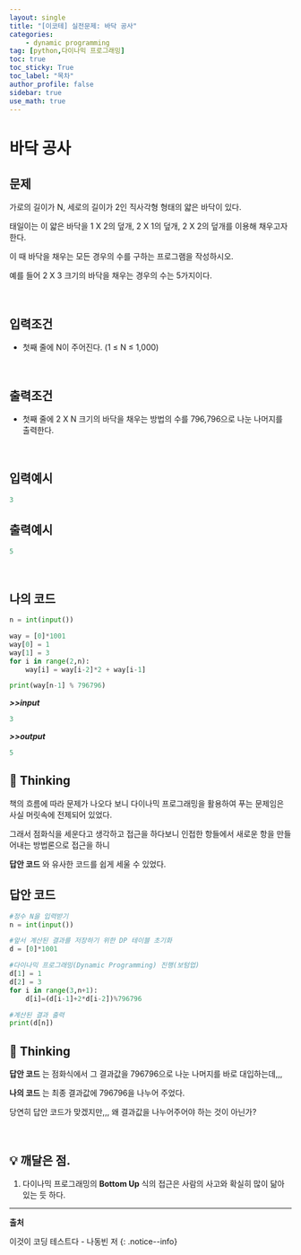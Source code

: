 ```yaml
---
layout: single
title: "[이코테] 실전문제: 바닥 공사"
categories: 
    - dynamic programming
tag: [python,다이나믹 프로그래밍]
toc: true
toc_sticky: True
toc_label: "목차"
author_profile: false
sidebar: true
use_math: true
---
```


# 바닥 공사

## 문제

가로의 길이가 N, 세로의 길이가 2인 직사각형 형태의 얇은 바닥이 있다.

태일이는 이 얇은 바닥을 1 X 2의 덮개, 2 X 1의 덮개, 2 X 2의 덮개를 이용해 채우고자 한다.

이 때 바닥을 채우는 모든 경우의 수를 구하는 프로그램을 작성하시오.

예를 들어 2 X 3 크기의 바닥을 채우는 경우의 수는 5가지이다.

<br/>

## 입력조건

* 첫째 줄에 N이 주어진다. (1 ≤ N ≤ 1,000)

<br/>

## 출력조건

- 첫째 줄에 2 X N 크기의 바닥을 채우는 방법의 수를 796,796으로 나눈 나머지를 출력한다.

<br/>

## 입력예시

```python
3
```

## 출력예시

```python
5
```

<br/>

## 나의 코드

```python
n = int(input())

way = [0]*1001
way[0] = 1
way[1] = 3
for i in range(2,n):
    way[i] = way[i-2]*2 + way[i-1]

print(way[n-1] % 796796)
```

***>>input***

```python
3
```

***>>output***

```python
5
```

## 🌝 Thinking

책의 흐름에 따라 문제가 나오다 보니 다이나믹 프로그래밍을 활용하여 푸는 문제임은 사실 머릿속에 전제되어 있었다.

그래서 점화식을 세운다고 생각하고 접근을 하다보니 인접한 항들에서 새로운 항을 만들어내는 방법론으로 접근을 하니

**답안 코드** 와 유사한 코드를 쉽게 세울 수 있었다.

## 답안 코드

```python
#정수 N을 입력받기
n = int(input())

#앞서 계산된 결과를 저장하기 위한 DP 테이블 초기화
d = [0]*1001

#다이나믹 프로그래밍(Dynamic Programming) 진행(보텀업)
d[1] = 1
d[2] = 3
for i in range(3,n+1):
    d[i]=(d[i-1]+2*d[i-2])%796796

#계산된 결과 출력
print(d[n])
```

## 🌝  Thinking

**답안 코드** 는 점화식에서 그 결과값을 796796으로 나눈 나머지를 바로 대입하는데,,,

**나의 코드** 는 최종 결과값에 796796을 나누어 주었다.

당연히 답안 코드가 맞겠지만,,, 왜 결과값을 나누어주어야 하는 것이 아닌가?

<br/>

## 💡 깨달은 점.

1. 다이나믹 프로그래밍의 **Bottom Up** 식의 접근은 사람의 사고와 확실히 많이 닮아 있는 듯 하다.


---
**출처**

이것이 코딩 테스트다 - 나동빈 저
{: .notice--info} 
